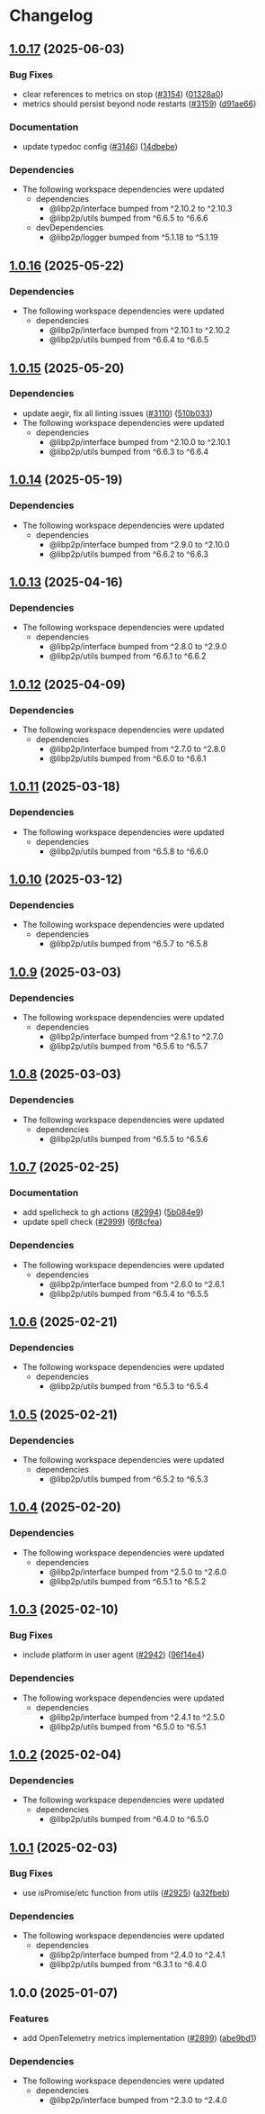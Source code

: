 # Changelog

## [1.0.17](https://github.com/libp2p/js-libp2p/compare/opentelemetry-metrics-v1.0.16...opentelemetry-metrics-v1.0.17) (2025-06-03)


### Bug Fixes

* clear references to metrics on stop ([#3154](https://github.com/libp2p/js-libp2p/issues/3154)) ([01328a0](https://github.com/libp2p/js-libp2p/commit/01328a0b4eab0a66d5805d9ad4b6f25dbbdb4b03))
* metrics should persist beyond node restarts ([#3159](https://github.com/libp2p/js-libp2p/issues/3159)) ([d91ae66](https://github.com/libp2p/js-libp2p/commit/d91ae66c6c8db5ae0a9cb9d388d67418fe318736))


### Documentation

* update typedoc config ([#3146](https://github.com/libp2p/js-libp2p/issues/3146)) ([14dbebe](https://github.com/libp2p/js-libp2p/commit/14dbebea8bd17addadac730afec0fa3b1cc6334a))


### Dependencies

* The following workspace dependencies were updated
  * dependencies
    * @libp2p/interface bumped from ^2.10.2 to ^2.10.3
    * @libp2p/utils bumped from ^6.6.5 to ^6.6.6
  * devDependencies
    * @libp2p/logger bumped from ^5.1.18 to ^5.1.19

## [1.0.16](https://github.com/libp2p/js-libp2p/compare/opentelemetry-metrics-v1.0.15...opentelemetry-metrics-v1.0.16) (2025-05-22)


### Dependencies

* The following workspace dependencies were updated
  * dependencies
    * @libp2p/interface bumped from ^2.10.1 to ^2.10.2
    * @libp2p/utils bumped from ^6.6.4 to ^6.6.5

## [1.0.15](https://github.com/libp2p/js-libp2p/compare/opentelemetry-metrics-v1.0.14...opentelemetry-metrics-v1.0.15) (2025-05-20)


### Dependencies

* update aegir, fix all linting issues ([#3110](https://github.com/libp2p/js-libp2p/issues/3110)) ([510b033](https://github.com/libp2p/js-libp2p/commit/510b033f6b15358c7fae21486c3b09e730aa26cd))
* The following workspace dependencies were updated
  * dependencies
    * @libp2p/interface bumped from ^2.10.0 to ^2.10.1
    * @libp2p/utils bumped from ^6.6.3 to ^6.6.4

## [1.0.14](https://github.com/libp2p/js-libp2p/compare/opentelemetry-metrics-v1.0.13...opentelemetry-metrics-v1.0.14) (2025-05-19)


### Dependencies

* The following workspace dependencies were updated
  * dependencies
    * @libp2p/interface bumped from ^2.9.0 to ^2.10.0
    * @libp2p/utils bumped from ^6.6.2 to ^6.6.3

## [1.0.13](https://github.com/libp2p/js-libp2p/compare/opentelemetry-metrics-v1.0.12...opentelemetry-metrics-v1.0.13) (2025-04-16)


### Dependencies

* The following workspace dependencies were updated
  * dependencies
    * @libp2p/interface bumped from ^2.8.0 to ^2.9.0
    * @libp2p/utils bumped from ^6.6.1 to ^6.6.2

## [1.0.12](https://github.com/libp2p/js-libp2p/compare/opentelemetry-metrics-v1.0.11...opentelemetry-metrics-v1.0.12) (2025-04-09)


### Dependencies

* The following workspace dependencies were updated
  * dependencies
    * @libp2p/interface bumped from ^2.7.0 to ^2.8.0
    * @libp2p/utils bumped from ^6.6.0 to ^6.6.1

## [1.0.11](https://github.com/libp2p/js-libp2p/compare/opentelemetry-metrics-v1.0.10...opentelemetry-metrics-v1.0.11) (2025-03-18)


### Dependencies

* The following workspace dependencies were updated
  * dependencies
    * @libp2p/utils bumped from ^6.5.8 to ^6.6.0

## [1.0.10](https://github.com/libp2p/js-libp2p/compare/opentelemetry-metrics-v1.0.9...opentelemetry-metrics-v1.0.10) (2025-03-12)


### Dependencies

* The following workspace dependencies were updated
  * dependencies
    * @libp2p/utils bumped from ^6.5.7 to ^6.5.8

## [1.0.9](https://github.com/libp2p/js-libp2p/compare/opentelemetry-metrics-v1.0.8...opentelemetry-metrics-v1.0.9) (2025-03-03)


### Dependencies

* The following workspace dependencies were updated
  * dependencies
    * @libp2p/interface bumped from ^2.6.1 to ^2.7.0
    * @libp2p/utils bumped from ^6.5.6 to ^6.5.7

## [1.0.8](https://github.com/libp2p/js-libp2p/compare/opentelemetry-metrics-v1.0.7...opentelemetry-metrics-v1.0.8) (2025-03-03)


### Dependencies

* The following workspace dependencies were updated
  * dependencies
    * @libp2p/utils bumped from ^6.5.5 to ^6.5.6

## [1.0.7](https://github.com/libp2p/js-libp2p/compare/opentelemetry-metrics-v1.0.6...opentelemetry-metrics-v1.0.7) (2025-02-25)


### Documentation

* add spellcheck to gh actions ([#2994](https://github.com/libp2p/js-libp2p/issues/2994)) ([5b084e9](https://github.com/libp2p/js-libp2p/commit/5b084e9682a572e82f7907714d7807b3b9856326))
* update spell check ([#2999](https://github.com/libp2p/js-libp2p/issues/2999)) ([6f8cfea](https://github.com/libp2p/js-libp2p/commit/6f8cfeafb2f6ddc231a85ca369fb33cf759940f7))


### Dependencies

* The following workspace dependencies were updated
  * dependencies
    * @libp2p/interface bumped from ^2.6.0 to ^2.6.1
    * @libp2p/utils bumped from ^6.5.4 to ^6.5.5

## [1.0.6](https://github.com/libp2p/js-libp2p/compare/opentelemetry-metrics-v1.0.5...opentelemetry-metrics-v1.0.6) (2025-02-21)


### Dependencies

* The following workspace dependencies were updated
  * dependencies
    * @libp2p/utils bumped from ^6.5.3 to ^6.5.4

## [1.0.5](https://github.com/libp2p/js-libp2p/compare/opentelemetry-metrics-v1.0.4...opentelemetry-metrics-v1.0.5) (2025-02-21)


### Dependencies

* The following workspace dependencies were updated
  * dependencies
    * @libp2p/utils bumped from ^6.5.2 to ^6.5.3

## [1.0.4](https://github.com/libp2p/js-libp2p/compare/opentelemetry-metrics-v1.0.3...opentelemetry-metrics-v1.0.4) (2025-02-20)


### Dependencies

* The following workspace dependencies were updated
  * dependencies
    * @libp2p/interface bumped from ^2.5.0 to ^2.6.0
    * @libp2p/utils bumped from ^6.5.1 to ^6.5.2

## [1.0.3](https://github.com/libp2p/js-libp2p/compare/opentelemetry-metrics-v1.0.2...opentelemetry-metrics-v1.0.3) (2025-02-10)


### Bug Fixes

* include platform in user agent ([#2942](https://github.com/libp2p/js-libp2p/issues/2942)) ([96f14e4](https://github.com/libp2p/js-libp2p/commit/96f14e429eac84d02504c4b97f183511c8af2add))


### Dependencies

* The following workspace dependencies were updated
  * dependencies
    * @libp2p/interface bumped from ^2.4.1 to ^2.5.0
    * @libp2p/utils bumped from ^6.5.0 to ^6.5.1

## [1.0.2](https://github.com/libp2p/js-libp2p/compare/opentelemetry-metrics-v1.0.1...opentelemetry-metrics-v1.0.2) (2025-02-04)


### Dependencies

* The following workspace dependencies were updated
  * dependencies
    * @libp2p/utils bumped from ^6.4.0 to ^6.5.0

## [1.0.1](https://github.com/libp2p/js-libp2p/compare/opentelemetry-metrics-v1.0.0...opentelemetry-metrics-v1.0.1) (2025-02-03)


### Bug Fixes

* use isPromise/etc function from utils ([#2925](https://github.com/libp2p/js-libp2p/issues/2925)) ([a32fbeb](https://github.com/libp2p/js-libp2p/commit/a32fbeb1dbf1ffbb59445f56ba011af4123ab085))


### Dependencies

* The following workspace dependencies were updated
  * dependencies
    * @libp2p/interface bumped from ^2.4.0 to ^2.4.1
    * @libp2p/utils bumped from ^6.3.1 to ^6.4.0

## 1.0.0 (2025-01-07)


### Features

* add OpenTelemetry metrics implementation ([#2899](https://github.com/libp2p/js-libp2p/issues/2899)) ([abe9bd1](https://github.com/libp2p/js-libp2p/commit/abe9bd154e4f1213c96efdb41764389fac823f02))


### Dependencies

* The following workspace dependencies were updated
  * dependencies
    * @libp2p/interface bumped from ^2.3.0 to ^2.4.0

